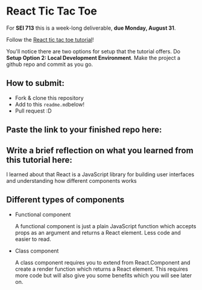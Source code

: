 # React Tic Tac Toe

For **SEI 713** this is a week-long deliverable, **due Monday, August 31**.

Follow the [React tic tac toe tutorial](https://reactjs.org/tutorial/tutorial.html)!

You'll notice there are two options for setup that the tutorial offers. Do **Setup Option 2: Local Development Environment**. Make the project a github repo and commit as you go.

## How to submit:

* Fork & clone this repository
* Add to this `readme.md`below!
* Pull request :D 

## Paste the link to your finished repo here:


## Write a brief reflection on what you learned from this tutorial here:  

 I learned about that React is a JavaScript library for building user interfaces and understanding how different components works 

 ## Different types of components

 * Functional component
    
    A functional component is just a plain JavaScript function which accepts props as an argument and returns a React element.
    Less code and easier to read.


* Class component

    A class component requires you to extend from React.Component and create a render function which returns a React element. This requires more code but will also give you some benefits which you will see later on.


